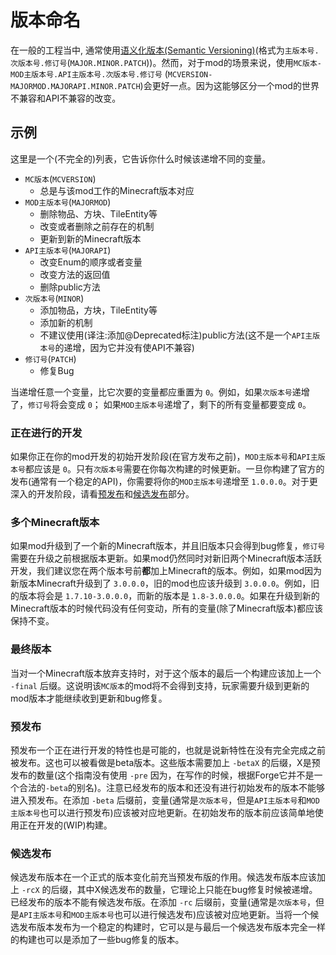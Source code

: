 版本命名
=======

在一般的工程当中, 通常使用[语义化版本(Semantic Versioning)](http://semver.org/)(格式为`主版本号.次版本号.修订号`(`MAJOR.MINOR.PATCH`))。然而，对于mod的场景来说，使用`MC版本-MOD主版本号.API主版本号.次版本号.修订号` (`MCVERSION-MAJORMOD.MAJORAPI.MINOR.PATCH`)会更好一点。因为这能够区分一个mod的世界不兼容和API不兼容的改变。

示例
----

这里是一个(不完全的)列表，它告诉你什么时候该递增不同的变量。

- `MC版本`(`MCVERSION`)
    - 总是与该mod工作的Minecraft版本对应
- `MOD主版本号`(`MAJORMOD`)
    - 删除物品、方块、TileEntity等
    - 改变或者删除之前存在的机制
    - 更新到新的Minecraft版本
- `API主版本号`(`MAJORAPI`)
    - 改变Enum的顺序或者变量
    - 改变方法的返回值
    - 删除public方法
- `次版本号`(`MINOR`)
    - 添加物品，方块，TileEntity等
    - 添加新的机制
    - 不建议使用(译注:添加@Deprecated标注)public方法(这不是一个`API主版本号`的递增，因为它并没有使API不兼容)
- `修订号`(`PATCH`)
    - 修复Bug

当递增任意一个变量，比它次要的变量都应重置为 `0`。例如，如果`次版本号`递增了，`修订号`将会变成 `0`； 如果`MOD主版本号`递增了，剩下的所有变量都要变成 `0`。

### 正在进行的开发

如果你正在你的mod开发的初始开发阶段(在官方发布之前)，`MOD主版本号`和`API主版本号`都应该是 `0`。只有`次版本号`需要在你每次构建的时候更新。一旦你构建了官方的发布(通常有一个稳定的API)，你需要将你的`MOD主版本号`递增至 `1.0.0.0`。对于更深入的开发阶段，请看[预发布](#预发布)和[候选发布](#候选发布)部分。

### 多个Minecraft版本

如果mod升级到了一个新的Minecraft版本，并且旧版本只会得到bug修复，`修订号`需要在升级之前根据版本更新。如果mod仍然同时对新旧两个Minecraft版本活跃开发，我们建议您在两个版本号前**都**加上Minecraft的版本。例如，如果mod因为新版本Minecraft升级到了 `3.0.0.0`，旧的mod也应该升级到 `3.0.0.0`。例如，旧的版本将会是 `1.7.10-3.0.0.0`，而新的版本是 `1.8-3.0.0.0`。如果在升级到新的Minecraft版本的时候代码没有任何变动，所有的变量(除了Minecraft版本)都应该保持不变。

### 最终版本

当对一个Minecraft版本放弃支持时，对于这个版本的最后一个构建应该加上一个 `-final` 后缀。这说明该`MC版本`的mod将不会得到支持，玩家需要升级到更新的mod版本才能继续收到更新和bug修复。

### 预发布

预发布一个正在进行开发的特性也是可能的，也就是说新特性在没有完全完成之前被发布。这也可以被看做是beta版本。这些版本需要加上 `-betaX` 的后缀，X是预发布的数量(这个指南没有使用 `-pre` 因为，在写作的时候，根据Forge它并不是一个合法的`-beta`的别名)。注意已经发布的版本和还没有进行初始发布的版本不能够进入预发布。在添加 `-beta` 后缀前，变量(通常是`次版本号`，但是`API主版本号`和`MOD主版本号`也可以进行预发布)应该被对应地更新。在初始发布的版本前应该简单地使用正在开发的(WIP)构建。

### 候选发布

候选发布版本在一个正式的版本变化前充当预发布版的作用。候选发布版本应该加上 `-rcX` 的后缀，其中X候选发布的数量，它理论上只能在bug修复时候被递增。已经发布的版本不能有候选发布版。在添加 `-rc` 后缀前，变量(通常是`次版本号`，但是`API主版本号`和`MOD主版本号`也可以进行候选发布)应该被对应地更新。当将一个候选发布版本发布为一个稳定的构建时，它可以是与最后一个候选发布版本完全一样的构建也可以是添加了一些bug修复的版本。